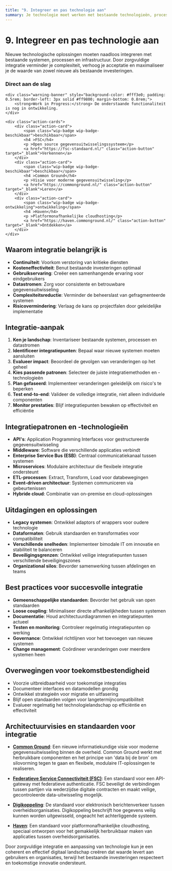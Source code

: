 ```yaml
---
title: "9. Integreer en pas technologie aan"
summary: Je technologie moet werken met bestaande technologieën, processen en infrastructuur in je organisatie.
---
```


# 9. Integreer en pas technologie aan

Nieuwe technologische oplossingen moeten naadloos integreren met bestaande systemen, processen en infrastructuur. Door zorgvuldige integratie verminder je complexiteit, verhoog je acceptatie en maximaliseer je de waarde van zowel nieuwe als bestaande investeringen.

<div class="direct-aan-de-slag">
    <h3>Direct aan de slag</h3>

    <div class="warning-banner" style="background-color: #fff3e0; padding: 0.5rem; border-left: 3px solid #ff9800; margin-bottom: 0.8rem;">
        <strong>Work in Progress:</strong> De onderstaande functionaliteit is nog in ontwikkeling.
    </div>

    <div class="action-cards">
        <div class="action-card">
            <span class="wip-badge wip-badge-beschikbaar">beschikbaar</span>
            <h4 >FSC</h4>
            <p >Open source gegevensuitwisselingssysteem</p>
            <a href="https://fsc-standaard.nl/" class="action-button" target="_blank">Verkennen</a>
        </div>
        <div class="action-card">
            <span class="wip-badge wip-badge-beschikbaar">beschikbaar</span>
            <h4 >Common Ground</h4>
            <p >Visie voor moderne gegevensuitwisseling</p>
            <a href="https://commonground.nl/" class="action-button" target="_blank">Leren</a>
        </div>
        <div class="action-card">
            <span class="wip-badge wip-badge-ontwikkeling">ontwikkeling</span>
            <h4 >Haven</h4>
            <p >Platformonafhankelijke cloudhosting</p>
            <a href="https://haven.commonground.nl/" class="action-button" target="_blank">Ontdekken</a>
        </div>
    </div>
</div>

## Waarom integratie belangrijk is

- **Continuïteit**: Voorkom verstoring van kritieke diensten
- **Kosteneffectiviteit**: Benut bestaande investeringen optimaal
- **Gebruikservaring**: Creëer een samenhangende ervaring voor eindgebruikers
- **Datastromen**: Zorg voor consistente en betrouwbare gegevensuitwisseling
- **Complexiteitsreductie**: Verminder de beheerslast van gefragmenteerde systemen
- **Risicovermindering**: Verlaag de kans op projectfalen door geleidelijke implementatie

## Integratie-aanpak

1. **Ken je landschap**: Inventariseer bestaande systemen, processen en datastromen
2. **Identificeer integratiepunten**: Bepaal waar nieuwe systemen moeten aansluiten
3. **Evalueer impact**: Beoordeel de gevolgen van veranderingen op het geheel
4. **Kies passende patronen**: Selecteer de juiste integratiemethoden en -technologieën
5. **Plan gefaseerd**: Implementeer veranderingen geleidelijk om risico's te beperken
6. **Test end-to-end**: Valideer de volledige integratie, niet alleen individuele componenten
7. **Monitor prestaties**: Blijf integratiepunten bewaken op effectiviteit en efficiëntie

## Integratiepatronen en -technologieën

- **API's**: Application Programming Interfaces voor gestructureerde gegevensuitwisseling
- **Middleware**: Software die verschillende applicaties verbindt
- **Enterprise Service Bus (ESB)**: Centraal communicatiekanaal tussen systemen
- **Microservices**: Modulaire architectuur die flexibele integratie ondersteunt
- **ETL-processen**: Extract, Transform, Load voor databewegingen
- **Event-driven architectuur**: Systemen communiceren via gebeurtenissen
- **Hybride cloud**: Combinatie van on-premise en cloud-oplossingen

## Uitdagingen en oplossingen

- **Legacy systemen**: Ontwikkel adaptors of wrappers voor oudere technologie
- **Dataformaten**: Gebruik standaarden en transformaties voor compatibiliteit
- **Verschillende snelheden**: Implementeer bimodale IT om innovatie en stabiliteit te balanceren
- **Beveiligingsgrenzen**: Ontwikkel veilige integratiepunten tussen verschillende beveiligingszones
- **Organizational silos**: Bevorder samenwerking tussen afdelingen en teams

## Best practices voor succesvolle integratie

- **Gemeenschappelijke standaarden**: Bevorder het gebruik van open standaarden
- **Loose coupling**: Minimaliseer directe afhankelijkheden tussen systemen
- **Documentatie**: Houd architectuurdiagrammen en integratiepunten actueel
- **Testen en monitoring**: Controleer regelmatig integratiepunten op werking
- **Governance**: Ontwikkel richtlijnen voor het toevoegen van nieuwe systemen
- **Change management**: Coördineer veranderingen over meerdere systemen heen

## Overwegingen voor toekomstbestendigheid

- Voorzie uitbreidbaarheid voor toekomstige integraties
- Documenteer interfaces en datamodellen grondig
- Ontwikkel strategieën voor migratie en uitfasering
- Blijf open standaarden volgen voor langetermijncompatibiliteit
- Evalueer regelmatig het technologielandschap op efficiëntie en effectiviteit

## Architectuurvisies en standaarden voor integratie

- **[Common Ground](https://commonground.nl/)**: Een nieuwe informatiekundige visie voor moderne gegevensuitwisseling binnen de overheid. Common Ground werkt met herbruikbare componenten en het principe van 'data bij de bron' om silovorming tegen te gaan en flexibele, modulaire IT-oplossingen te realiseren.

- **[Federatieve Service Connectiviteit (FSC)](https://fsc-standaard.nl/)**: Een standaard voor een API-gateway met federatieve authenticatie. FSC beveiligt de verbindingen tussen partijen via wederzijdse digitale contracten en maakt veilige, gecontroleerde data-uitwisseling mogelijk.

- **[Digikoppeling](https://www.logius.nl/diensten/digikoppeling)**: De standaard voor elektronisch berichtenverkeer tussen overheidsorganisaties. Digikoppeling beschrijft hoe gegevens veilig kunnen worden uitgewisseld, ongeacht het achterliggende systeem.

- **[Haven](https://haven.commonground.nl/)**: Een standaard voor platformonafhankelijke cloudhosting, speciaal ontworpen voor het gemakkelijk herbruikbaar maken van applicaties tussen overheidsorganisaties.

Door zorgvuldige integratie en aanpassing van technologie kun je een coherent en effectief digitaal landschap creëren dat waarde levert aan gebruikers en organisaties, terwijl het bestaande investeringen respecteert en toekomstige innovatie ondersteunt.
